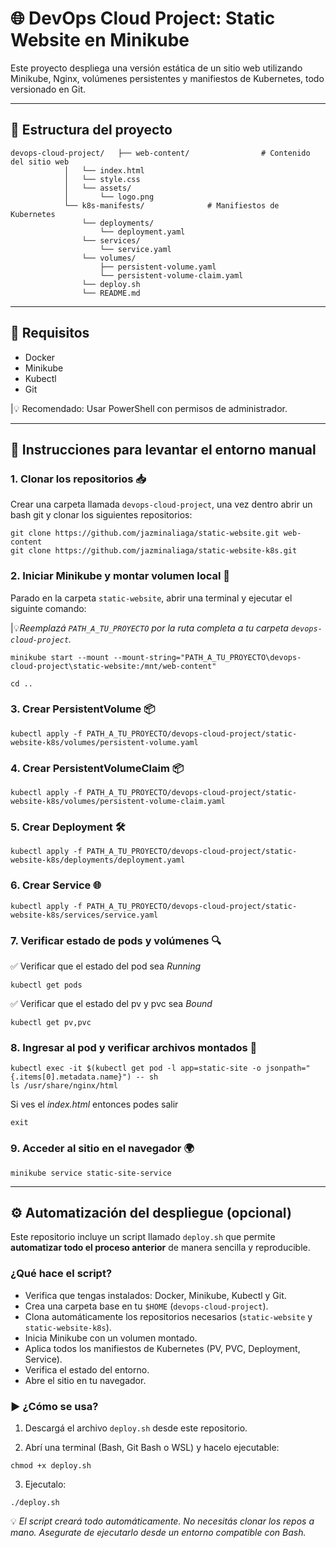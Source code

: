 # 🌐 DevOps Cloud Project: Static Website en Minikube

Este proyecto despliega una versión estática de un sitio web utilizando Minikube, Nginx, volúmenes persistentes y manifiestos de Kubernetes, todo versionado en Git.

---------------------------------------------------------------------------------------------------

## 🧱 Estructura del proyecto
```
devops-cloud-project/   ├── web-content/ 				# Contenido del sitio web
			│ 	└── index.html 
			│ 	└── style.css 
			│ 	└── assets/ 
			│ 		└── logo.png
			└── k8s-manifests/ 				# Manifiestos de Kubernetes 
				└── deployments/
					└── deployment.yaml
				└── services/					  
					└── service.yaml 
				└── volumes/ 
					├── persistent-volume.yaml 
					└── persistent-volume-claim.yaml
				└── deploy.sh
				└── README.md
```
---------------------------------------------------------------------------------------------------

## 🧰 Requisitos

- Docker
- Minikube
- Kubectl
- Git

|💡 Recomendado: Usar PowerShell con permisos de administrador.

---------------------------------------------------------------------------------------------------

## 🚀 Instrucciones para levantar el entorno manual

### 1. Clonar los repositorios 📥
Crear una carpeta llamada `devops-cloud-project`, una vez dentro abrir un bash git y clonar los siguientes repositorios: 
```
git clone https://github.com/jazminaliaga/static-website.git web-content
git clone https://github.com/jazminaliaga/static-website-k8s.git
```
### 2. Iniciar Minikube y montar volumen local 🚜
Parado en la carpeta `static-website`, abrir una terminal y ejecutar el siguinte comando:
	
|💡*Reemplazá `PATH_A_TU_PROYECTO` por la ruta completa a tu carpeta `devops-cloud-project`.*

```
minikube start --mount --mount-string="PATH_A_TU_PROYECTO\devops-cloud-project\static-website:/mnt/web-content"

cd ..
```
### 3. Crear PersistentVolume 📦
```
kubectl apply -f PATH_A_TU_PROYECTO/devops-cloud-project/static-website-k8s/volumes/persistent-volume.yaml
```
### 4. Crear PersistentVolumeClaim 📦
```
kubectl apply -f PATH_A_TU_PROYECTO/devops-cloud-project/static-website-k8s/volumes/persistent-volume-claim.yaml
```
### 5. Crear Deployment 🛠️
```
kubectl apply -f PATH_A_TU_PROYECTO/devops-cloud-project/static-website-k8s/deployments/deployment.yaml
```
### 6. Crear Service 🌐
```
kubectl apply -f PATH_A_TU_PROYECTO/devops-cloud-project/static-website-k8s/services/service.yaml
```
### 7. Verificar estado de pods y volúmenes 🔍
✅ Verificar que el estado del pod sea *Running* 
```
kubectl get pods
```
✅ Verificar que el estado del pv y pvc sea *Bound*
```
kubectl get pv,pvc
```
### 8. Ingresar al pod y verificar archivos montados 🧪
```
kubectl exec -it $(kubectl get pod -l app=static-site -o jsonpath="{.items[0].metadata.name}") -- sh
ls /usr/share/nginx/html
```
Si ves el *index.html* entonces podes salir
```
exit
```
### 9. Acceder al sitio en el navegador 🌍
```
minikube service static-site-service
```
---------------------------------------------------------------------------------------------------
## ⚙️ Automatización del despliegue (opcional)

Este repositorio incluye un script llamado `deploy.sh` que permite **automatizar todo el proceso anterior** de manera sencilla y reproducible.

### ¿Qué hace el script?

- Verifica que tengas instalados: Docker, Minikube, Kubectl y Git.
- Crea una carpeta base en tu `$HOME` (`devops-cloud-project`).
- Clona automáticamente los repositorios necesarios (`static-website` y `static-website-k8s`).
- Inicia Minikube con un volumen montado.
- Aplica todos los manifiestos de Kubernetes (PV, PVC, Deployment, Service).
- Verifica el estado del entorno.
- Abre el sitio en tu navegador.

### ▶️ ¿Cómo se usa?

1. Descargá el archivo `deploy.sh` desde este repositorio.

2. Abrí una terminal (Bash, Git Bash o WSL) y hacelo ejecutable:
```
chmod +x deploy.sh
```
3. Ejecutalo:
```
./deploy.sh
```
💡 *El script creará todo automáticamente. No necesitás clonar los repos a mano. Asegurate de ejecutarlo desde un entorno compatible con Bash.*

